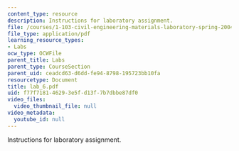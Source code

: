 ```yaml
---
content_type: resource
description: Instructions for laboratory assignment.
file: /courses/1-103-civil-engineering-materials-laboratory-spring-2004/f77f718146293e5fd13f7b7dbbe87df0_lab_6.pdf
file_type: application/pdf
learning_resource_types:
- Labs
ocw_type: OCWFile
parent_title: Labs
parent_type: CourseSection
parent_uid: ceadcd63-d6dd-fe94-8798-195723bb10fa
resourcetype: Document
title: lab_6.pdf
uid: f77f7181-4629-3e5f-d13f-7b7dbbe87df0
video_files:
  video_thumbnail_file: null
video_metadata:
  youtube_id: null
---
```

Instructions for laboratory assignment.

